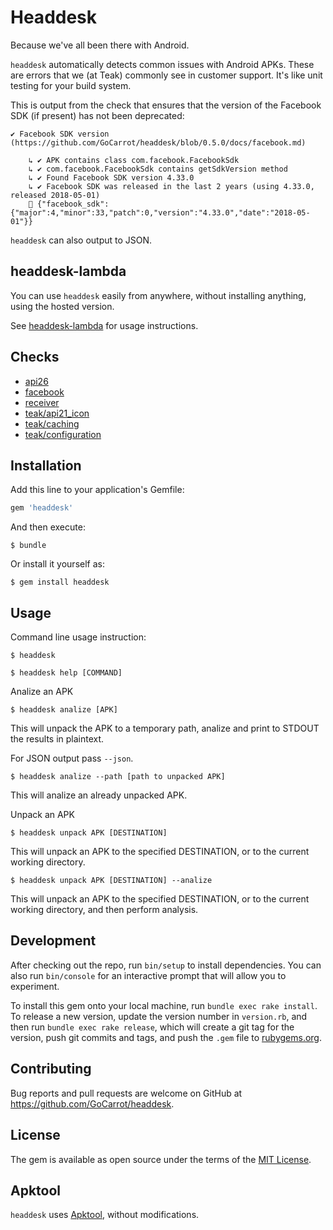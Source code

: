 # Headdesk

Because we've all been there with Android.

`headdesk` automatically detects common issues with Android APKs. These are errors that we (at Teak) commonly see in customer support. It's like unit testing for your build system.

This is output from the check that ensures that the version of the Facebook SDK (if present) has not been deprecated:

    ✔ Facebook SDK version (https://github.com/GoCarrot/headdesk/blob/0.5.0/docs/facebook.md)

        ↳ ✔ APK contains class com.facebook.FacebookSdk
        ↳ ✔ com.facebook.FacebookSdk contains getSdkVersion method
        ↳ ✔ Found Facebook SDK version 4.33.0
        ↳ ✔ Facebook SDK was released in the last 2 years (using 4.33.0, released 2018-05-01)
        💾 {"facebook_sdk":{"major":4,"minor":33,"patch":0,"version":"4.33.0","date":"2018-05-01"}}

`headdesk` can also output to JSON.

## headdesk-lambda
You can use `headdesk` easily from anywhere, without installing anything, using the hosted version.

See [headdesk-lambda](https://github.com/gocarrot/headdesk-lambda) for usage instructions.

## Checks
* [api26](docs/api26.md)
* [facebook](docs/facebook.md)
* [receiver](docs/receiver.md)
* [teak/api21_icon](docs/teak/api21_icon.md)
* [teak/caching](docs/teak/caching.md)
* [teak/configuration](docs/teak/configuration.md)

## Installation

Add this line to your application's Gemfile:

```ruby
gem 'headdesk'
```

And then execute:

    $ bundle

Or install it yourself as:

    $ gem install headdesk

## Usage

Command line usage instruction:

    $ headdesk

    $ headdesk help [COMMAND]

Analize an APK

    $ headdesk analize [APK]

This will unpack the APK to a temporary path, analize and print to STDOUT the results in plaintext.

For JSON output pass `--json`.

    $ headdesk analize --path [path to unpacked APK]

This will analize an already unpacked APK.

Unpack an APK

    $ headdesk unpack APK [DESTINATION]

This will unpack an APK to the specified DESTINATION, or to the current working directory.

    $ headdesk unpack APK [DESTINATION] --analize

This will unpack an APK to the specified DESTINATION, or to the current working directory, and then perform analysis.

## Development

After checking out the repo, run `bin/setup` to install dependencies. You can also run `bin/console` for an interactive prompt that will allow you to experiment.

To install this gem onto your local machine, run `bundle exec rake install`. To release a new version, update the version number in `version.rb`, and then run `bundle exec rake release`, which will create a git tag for the version, push git commits and tags, and push the `.gem` file to [rubygems.org](https://rubygems.org).

## Contributing

Bug reports and pull requests are welcome on GitHub at https://github.com/GoCarrot/headdesk.

## License

The gem is available as open source under the terms of the [MIT License](https://opensource.org/licenses/MIT).

## Apktool

`headdesk` uses [Apktool](https://github.com/iBotPeaches/Apktool), without modifications.
